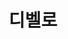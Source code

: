 ---
title: 디벨로
github: suhyunjeon
email: suhyunjun@gmail.com
homepage: 
sns: https://www.facebook.com/womendevel
bio: "죽어버린 열정을, 여개모각코 분들과 함께 살리고 싶습니다. "
cover_image: /images/profile/suhyunjeon.jpg
teams: [1st]
---